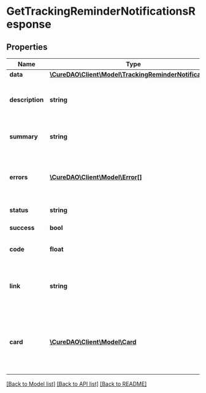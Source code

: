# GetTrackingReminderNotificationsResponse

## Properties
Name | Type | Description | Notes
------------ | ------------- | ------------- | -------------
**data** | [**\CureDAO\Client\Model\TrackingReminderNotification[]**](TrackingReminderNotification.md) |  | [optional] 
**description** | **string** | Can be used as body of help info popup | 
**summary** | **string** | Can be used as title in help info popup | 
**errors** | [**\CureDAO\Client\Model\Error[]**](Error.md) | Array of error objects with message property | [optional] 
**status** | **string** | ex. OK or ERROR | [optional] 
**success** | **bool** | true or false | [optional] 
**code** | **float** | Response code such as 200 | [optional] 
**link** | **string** | A super neat url you might want to share with your users! | [optional] 
**card** | [**\CureDAO\Client\Model\Card**](Card.md) | A super neat card with buttons and HTML that you can use in your app! | [optional] 

[[Back to Model list]](../../README.md#documentation-for-models) [[Back to API list]](../../README.md#documentation-for-api-endpoints) [[Back to README]](../../README.md)
